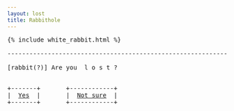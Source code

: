 ```yaml
---
layout: lost
title: Rabbithole
---
```

<pre>
{% include white_rabbit.html %}

-------------------------------------------------------------------

[rabbit(?)] Are you  l o s t ?                                     


+-------+       +------------+
|  <a href="/index.html">Yes</a>  |       |  <a href="/rabbithole_r.html">Not sure</a>  |
+-------+       +------------+
</pre>
